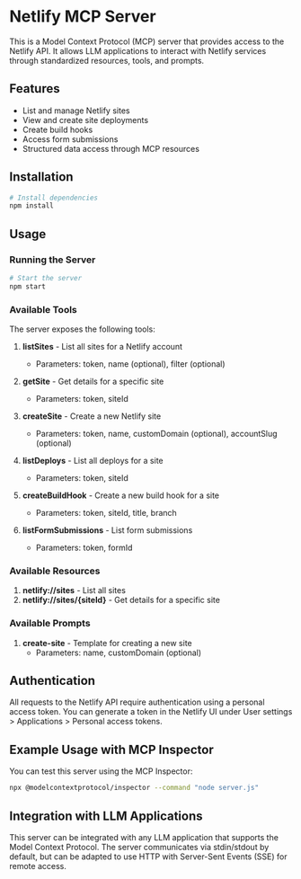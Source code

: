 # Netlify MCP Server

This is a Model Context Protocol (MCP) server that provides access to the Netlify API. It allows LLM applications to interact with Netlify services through standardized resources, tools, and prompts.

## Features

- List and manage Netlify sites
- View and create site deployments
- Create build hooks
- Access form submissions
- Structured data access through MCP resources

## Installation

```bash
# Install dependencies
npm install
```

## Usage

### Running the Server

```bash
# Start the server
npm start
```

### Available Tools

The server exposes the following tools:

1. **listSites** - List all sites for a Netlify account
   - Parameters: token, name (optional), filter (optional)

2. **getSite** - Get details for a specific site
   - Parameters: token, siteId

3. **createSite** - Create a new Netlify site
   - Parameters: token, name, customDomain (optional), accountSlug (optional)

4. **listDeploys** - List all deploys for a site
   - Parameters: token, siteId

5. **createBuildHook** - Create a new build hook for a site
   - Parameters: token, siteId, title, branch

6. **listFormSubmissions** - List form submissions
   - Parameters: token, formId

### Available Resources

1. **netlify://sites** - List all sites
2. **netlify://sites/{siteId}** - Get details for a specific site

### Available Prompts

1. **create-site** - Template for creating a new site
   - Parameters: name, customDomain (optional)

## Authentication

All requests to the Netlify API require authentication using a personal access token. You can generate a token in the Netlify UI under User settings > Applications > Personal access tokens.

## Example Usage with MCP Inspector

You can test this server using the MCP Inspector:

```bash
npx @modelcontextprotocol/inspector --command "node server.js"
```

## Integration with LLM Applications

This server can be integrated with any LLM application that supports the Model Context Protocol. The server communicates via stdin/stdout by default, but can be adapted to use HTTP with Server-Sent Events (SSE) for remote access.
